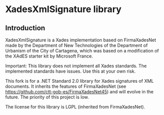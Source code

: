 XadesXmlSignature library
=============

Introduction
-------------
XadesXmlSignature is a Xades implementation based on FirmaXadesNet made by the Department of New Technologies of the Department of Urbanism of the City of Cartagena, which was based on a modification of the XAdES starter kit by Microsoft France.

Important: This library does not implement all Xades standards. The implemented standards have issues. Use this at your own risk.

This fork is for a .NET Standard 2.0 library for Xades signatures of XML documents.
It inherits the features of FirmaXadesNet (see https://github.com/ctt-gob-es/FirmaXadesNet45) and will evolve in the future.
The priority of this project is low.

The license for this library is LGPL (inherited from FirmaXadesNet).
